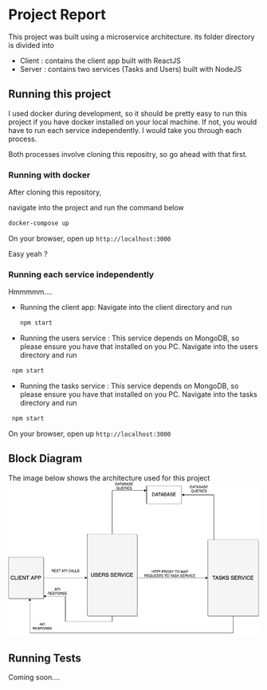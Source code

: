 # Project Report

This project was built using a microservice architecture. its folder directory is divided into

- Client : contains the client app built with ReactJS
- Server : contains two services (Tasks and Users) built with NodeJS

## Running this project

I used docker during development, so it should be pretty easy to run this project if you have docker installed on your local machine. If not, you would have to run each service independently. I would take you through each process.

Both processes involve cloning this repositry, so go ahead with that first.

### Running with docker

After cloning this repository,

navigate into the project and run the command below

```bash
docker-compose up
```

On your browser, open up `http://localhost:3000`

Easy yeah ?

### Running each service independently

Hmmmmm....

- Running the client app: Navigate into the client directory and run
  ```bash
  npm start
  ```
- Running the users service : This service depends on MongoDB, so please ensure you have that installed on you PC. Navigate into the users directory and run

```bash
 npm start
```

- Running the tasks service : This service depends on MongoDB, so please ensure you have that installed on you PC. Navigate into the tasks directory and run

```bash
 npm start
```

On your browser, open up `http://localhost:3000`

## Block Diagram

The image below shows the architecture used for this project
![Block Diagram of architecture](./block-diagram.png)

## Running Tests

Coming soon....
